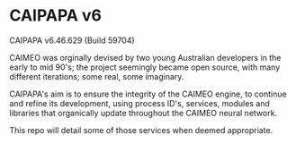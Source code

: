 # CAIPAPA v6
CAIPAPA v6.46.629 (Build 59704)

CAIMEO was orginally devised by two young Australian developers in the early to mid 90's; the project seemingly became open source, with many different iterations; some real, some imaginary. 

CAIPAPA's aim is to ensure the integrity of the CAIMEO engine, to continue and refine its development, using process ID's, services, modules and libraries that organically update throughout the CAIMEO neural network.

This repo will detail some of those services when deemed appropriate.
